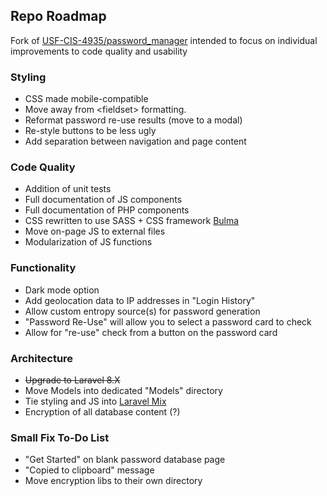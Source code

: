## Repo Roadmap

Fork of [USF-CIS-4935/password_manager](https://github.com/USF-CIS-4935/password_manager) intended to focus on individual improvements to code quality and usability

### Styling
- CSS made mobile-compatible
- Move away from \<fieldset\> formatting.
- Reformat password re-use results (move to a modal)
- Re-style buttons to be less ugly
- Add separation between navigation and page content

### Code Quality
- Addition of unit tests
- Full documentation of JS components
- Full documentation of PHP components
- CSS rewritten to use SASS + CSS framework [Bulma](https://bulma.io/)
- Move on-page JS to external files
- Modularization of JS functions

### Functionality
- Dark mode option
- Add geolocation data to IP addresses in "Login History"
- Allow custom entropy source(s) for password generation
- "Password Re-Use" will allow you to select a password card to check
- Allow for "re-use" check from a button on the password card

### Architecture
- ~~Upgrade to Laravel 8.X~~
- Move Models into dedicated "Models" directory
- Tie styling and JS into [Laravel Mix](https://laravel.com/docs/7.x/mix)
- Encryption of all database content (?)

### Small Fix To-Do List
- "Get Started" on blank password database page
- "Copied to clipboard" message
- Move encryption libs to their own directory

